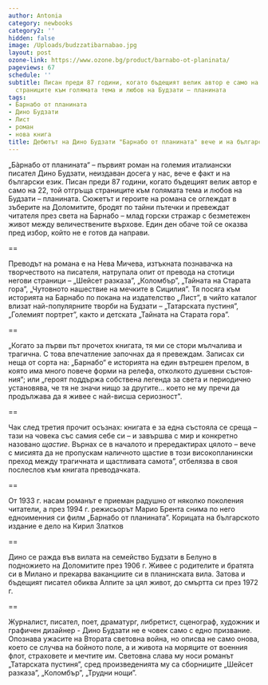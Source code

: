 ```yaml
---
author: Antonia
category: newbooks
category2: ''
hidden: false
image: /Uploads/budzzatibarnabao.jpg
layout: post
ozone-link: https://www.ozone.bg/product/barnabo-ot-planinata/
pageviews: 67
schedule: ''
subtitle: Писан преди 87 години, когато бъдещият велик автор е само на 22, той отгръща
  страниците към голямата тема и любов на Будзати – планината
tags:
- Барнабо от планината
- Дино Будзати
- Лист
- роман
- нова книга
title: Дебютът на Дино Будзати "Барнабо от планината" вече и на български
---
```


„Бàрнабо от планината“ – първият роман на големия италиански писател Дино Будзати, неиздаван досега у нас, вече е факт и на български език. Писан преди 87 години, когато бъдещият велик автор е само на 22, той отгръща страниците към голямата тема и любов на Будзати – планината. Сюжетът и героите на романа се оглеждат в зъберите на Доломитите, бродят по тайни пътечки и превеждат читателя през света на Барнабо – млад горски стражар с безметежен живот между величествените върхове. Един ден обаче той се оказва пред избор, който не е готов да направи.

\==

Преводът на романа е на Нева Мичева, изтъкната познавачка на творчеството на писателя, натрупала опит от превода на стотици негови страници – „Шейсет разказа”, „Коломбър”, „Тайната на Старата гора”, „Чутовното нашествие на мечките в Сицилия”. Тя посяга към историята на Барнабо по покана на издателство „Лист”, в чийто каталог влизат най-популярните творби на Будзати – „Татарската пустиня”, „Големият портрет”, както и детската „Тайната на Старата гора”.

\==

„Когато за първи път прочетох книгата, тя ми се стори мълчалива и трагична. С това впечатление започнах да я превеждам. Записах си неща от сорта на: „Барнабо“ е историята на един вътрешен прелом, в която има много повече форми на релефа, отколкото душевни състоя­ния“; или „героят поддържа собствена легенда за света и периодично установява, че тя не значи нищо за другите... което не му пречи да продължава да я живее с най-висша сериозност". 

\==

Чак след третия прочит осъзнах: книгата е за една състояла се среща – тази на човека със самия себе си – и завършва с мир и конкретно назовано *щастие*. Върнах се в началото и прередактирах цялото – вече с мисията да не пропускам наличното щастие в този високопланински преход между трагичната и щастливата самота”, отбелязва в своя послеслов към книгата преводачката.

\==

От 1933 г. насам романът е приеман радушно от няколко поколения читатели, а през 1994 г. режисьорът Марио Брента снима по него едноименния си филм „Барнабо от планината”. Корицата на българското издание е дело на Кирил Златков

\==

Дино се ражда във вилата на семейство Будзати в Белуно в подножието на Доломитите през 1906 г. Живее с родителите и братята си в Милано и прекарва ваканциите си в планинската вила. Затова и бъдещият писател обиква Алпите за цял живот, до смъртта си през 1972 г.

\==

Журналист, писател, поет, драматург, либретист, сценограф, художник и графичен дизайнер - Дино Будзати не е човек само с едно призвание. Опознава ужасите на Втората световна война, но описва не само онова, което се случва на бойното поле, а и живота на моряците от военния флот, страховете и мечтите им. Световна слава му носи романът „Татарската пустиня”, сред произведенията му са сборниците „Шейсет разказа”, „Коломбър”, „Трудни нощи”.